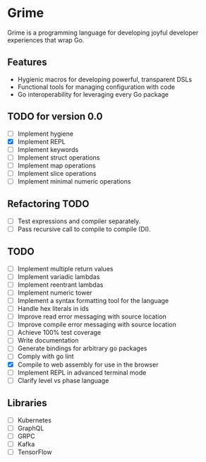 # Grime

Grime is a programming language for developing joyful developer experiences that wrap Go.

## Features

* Hygienic macros for developing powerful, transparent DSLs
* Functional tools for managing configuration with code
* Go interoperability for leveraging every Go package

## TODO for version 0.0

* [ ] Implement hygiene
* [x] Implement REPL
* [ ] Implement keywords
* [ ] Implement struct operations
* [ ] Implement map operations
* [ ] Implement slice operations
* [ ] Implement minimal numeric operations

## Refactoring TODO

* [ ] Test expressions and compiler separately.
* [ ] Pass recursive call to compile to compile (DI).

## TODO

* [ ] Implement multiple return values
* [ ] Implement variadic lambdas
* [ ] Implement reentrant lambdas
* [ ] Implement numeric tower
* [ ] Implement a syntax formatting tool for the language
* [ ] Handle hex literals in ids
* [ ] Improve read error messaging with source location
* [ ] Improve compile error messaging with source location
* [ ] Achieve 100% test coverage
* [ ] Write documentation
* [ ] Generate bindings for arbitrary go packages
* [ ] Comply with go lint
* [x] Compile to web assembly for use in the browser
* [ ] Implement REPL in advanced terminal mode
* [ ] Clarify level vs phase language

## Libraries

* [ ] Kubernetes
* [ ] GraphQL
* [ ] GRPC
* [ ] Kafka
* [ ] TensorFlow